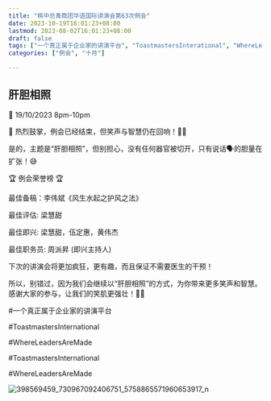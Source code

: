 ```yaml
---
title: "槟中总青商团华语国际讲演会第63次例会"
date: 2023-10-19T16:01:23+08:00
lastmod: 2023-08-02T16:01:23+08:00
draft: false
tags: ["一个真正属于企业家的讲演平台", "ToastmastersInterational", "WhereLeadersAreMade", "李伟斌", "梁慧甜", "伍定惠","黄伟杰","周派昇 "]
categories: ["例会", "十月"]

---
```

 
## 肝胆相照

📅 19/10/2023 8pm-10pm

🎉 热烈鼓掌，例会已经结束，但笑声与智慧仍在回响！👏🥳

是的，主题是“肝胆相照”，但别担心，没有任何器官被切开，只有说话🗣的胆量在扩张！😅

🏆 例会荣誉榜 🏆

最佳备稿：李伟斌《风生水起之护风之法》

最佳评估: 梁慧甜

最佳即兴: 梁慧甜，伍定惠，黄伟杰

最佳职务员: 周派昇 (即兴主持人)

下次的讲演会将更加疯狂，更有趣，而且保证不需要医生的干预！

所以，别错过，因为我们会继续以“肝胆相照”的方式，为你带来更多笑声和智慧。感谢大家的参与，让我们的笑肌更强壮！🤪🎤 



#一个真正属于企业家的讲演平台

#ToastmastersInternational

#WhereLeadersAreMade

#ToastmastersInternational

#WhereLeadersAreMade

![398569459_730967092406751_5758865571960653917_n](https://github.com/Weipin5013/tmc/assets/40177121/6b1d800a-9f9f-4a3b-bf9f-bdf0dded4132)
